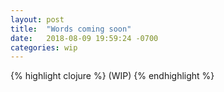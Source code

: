 ```yaml
---
layout: post
title:  "Words coming soon"
date:   2018-08-09 19:59:24 -0700
categories: wip
---
```

{% highlight clojure %}
(WIP)
{% endhighlight %}
